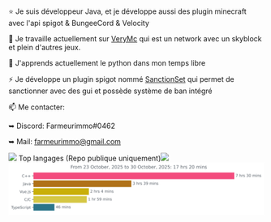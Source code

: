 ⭐ Je suis développeur Java, et je développe aussi des plugin minecraft avec l'api spigot & BungeeCord & Velocity

🔭 Je travaille actuellement sur [VeryMc](https://discord.gg/7V562qf27r) qui est un network avec un skyblock et plein d'autres jeux.
   
 
🌱 J'apprends actuellement le python dans mon temps libre
 

⚡ Je développe un plugin spigot nommé [SanctionSet](https://www.spigotmc.org/resources/sanctionset.89580/) qui permet de sanctionner avec des gui et possède système de ban intégré
   
📫 Me contacter:
 
   ➥ Discord: Farmeurimmo#0462
   
   ➥ Mail: farmeurimmo@gmail.com

<img src="https://github-readme-stats.vercel.app/api?username=Farmeurimmo&show_icons=true&theme=radical"/>
Top langages (Repo publique uniquement)<img src="https://github-readme-stats.vercel.app/api/top-langs/?username=Farmeurimmo&layout=compact"/>
<img src="https://github.com/Farmeurimmo/Farmeurimmo/blob/main/images/stat.svg" alt="Waka Time"/>

